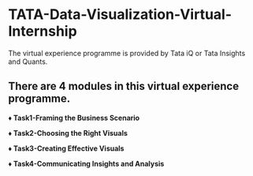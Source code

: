 # TATA-Data-Visualization-Virtual-Internship
The virtual experience programme is provided by Tata iQ or Tata Insights and Quants. 
## **There are 4 modules in this virtual experience programme.**

**♦ Task1-Framing the Business Scenario** 



**♦ Task2-Choosing the Right Visuals**


**♦ Task3-Creating Effective Visuals**

**♦ Task4-Communicating Insights and Analysis**
